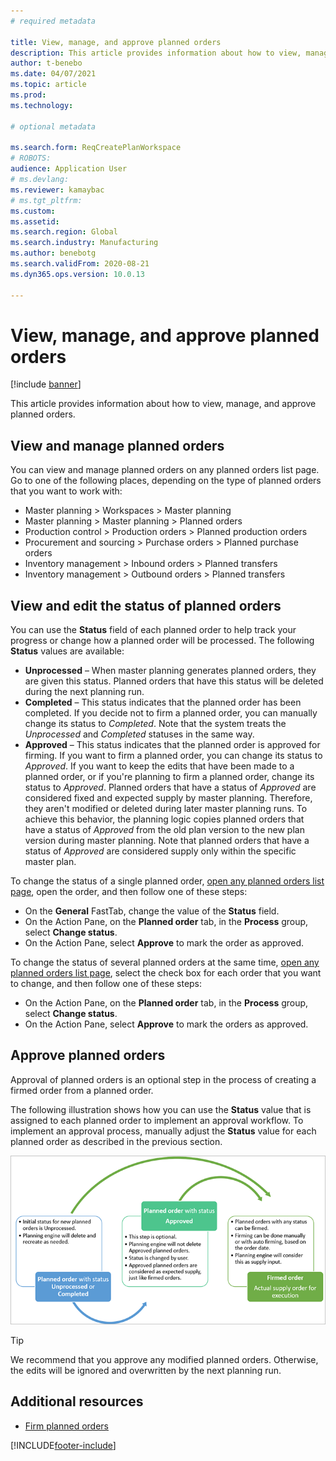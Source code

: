 ```yaml
---
# required metadata

title: View, manage, and approve planned orders
description: This article provides information about how to view, manage, and approve planned orders. 
author: t-benebo
ms.date: 04/07/2021
ms.topic: article
ms.prod: 
ms.technology: 

# optional metadata

ms.search.form: ReqCreatePlanWorkspace
# ROBOTS: 
audience: Application User
# ms.devlang: 
ms.reviewer: kamaybac
# ms.tgt_pltfrm: 
ms.custom: 
ms.assetid: 
ms.search.region: Global
ms.search.industry: Manufacturing
ms.author: benebotg
ms.search.validFrom: 2020-08-21
ms.dyn365.ops.version: 10.0.13

---
```

# View, manage, and approve planned orders

[!include [banner](../../includes/banner.md)]

This article provides information about how to view, manage, and approve planned orders.

## <a name="view-planned-orders"></a>View and manage planned orders

You can view and manage planned orders on any planned orders list page. Go to one of the following places, depending on the type of planned orders that you want to work with:

- Master planning \> Workspaces \> Master planning
- Master planning \> Master planning \> Planned orders
- Production control \> Production orders \> Planned production orders
- Procurement and sourcing \> Purchase orders \> Planned purchase orders
- Inventory management \> Inbound orders \> Planned transfers
- Inventory management \> Outbound orders \> Planned transfers

## View and edit the status of planned orders

You can use the **Status** field of each planned order to help track your progress or change how a planned order will be processed. The following **Status** values are available:

- **Unprocessed** – When master planning generates planned orders, they are given this status. Planned orders that have this status will be deleted during the next planning run.
- **Completed** – This status indicates that the planned order has been completed. If you decide not to firm a planned order, you can manually change its status to *Completed*. Note that the system treats the *Unprocessed* and *Completed* statuses in the same way.
- **Approved** – This status indicates that the planned order is approved for firming. If you want to firm a planned order, you can change its status to *Approved*. If you want to keep the edits that have been made to a planned order, or if you're planning to firm a planned order, change its status to *Approved*. Planned orders that have a status of *Approved* are considered fixed and expected supply by master planning. Therefore, they aren't modified or deleted during later master planning runs. To achieve this behavior, the planning logic copies planned orders that have a status of *Approved* from the old plan version to the new plan version during master planning. Note that planned orders that have a status of *Approved* are considered supply only within the specific master plan.

To change the status of a single planned order, [open any planned orders list page](#view-planned-orders), open the order, and then follow one of these steps:

- On the **General** FastTab, change the value of the **Status** field.
- On the Action Pane, on the **Planned order** tab, in the **Process** group, select **Change status**.
- On the Action Pane, select **Approve** to mark the order as approved.

To change the status of several planned orders at the same time, [open any planned orders list page](#view-planned-orders), select the check box for each order that you want to change, and then follow one of these steps:

- On the Action Pane, on the **Planned order** tab, in the **Process** group, select **Change status**.
- On the Action Pane, select **Approve** to mark the orders as approved.

## Approve planned orders

Approval of planned orders is an optional step in the process of creating a firmed order from a planned order.

The following illustration shows how you can use the **Status** value that is assigned to each planned order to implement an approval workflow. To implement an approval process, manually adjust the **Status** value for each planned order as described in the previous section.

![Planned order flow.](media/approved-planned-orders-1.png)

> [!TIP]
> We recommend that you approve any modified planned orders. Otherwise, the edits will be ignored and overwritten by the next planning run.

## Additional resources

- [Firm planned orders](planned-order-firming.md)

[!INCLUDE[footer-include](../../../includes/footer-banner.md)]

